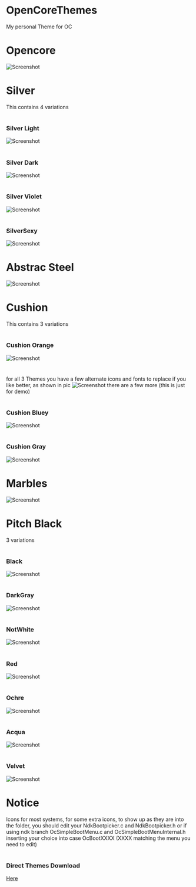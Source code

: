 # OpenCoreThemes

My personal Theme for OC
# 
# Opencore
![Screenshot](Opencore/ScreenShot.png)
# 
# Silver
This contains 4 variations
#
### Silver Light
![Screenshot](Silver/SilverLight/ScreenShot.png)
#
### Silver Dark
![Screenshot](Silver/SilverDark/ScreenShot.png)
# 
### Silver Violet
![Screenshot](Silver/SilverViolet/ScreenShot.png)
#
### SilverSexy
![Screenshot](Silver/SilverSexy/ScreenShot.png)
# 
# Abstrac Steel
![Screenshot](Abstract_Steel/ScreenShot.png)
# 
# Cushion
This contains 3 variations
#
### Cushion Orange
![Screenshot](Cushion/Cushion_Orange/ScreenShot.png)
# 
for all 3 Themes you have a few alternate icons and fonts to replace if you like better, as shown in pic
![Screenshot](Cushion/Cushion_Orange/ScreenShot_2.png)
there are a few more (this is just for demo)
# 
### Cushion Bluey
![Screenshot](Cushion/Cushion_Bluey/ScreenShot.png)
# 
### Cushion Gray
![Screenshot](Cushion/Cushion_Gray/ScreenShot.png)
#
# Marbles
![Screenshot](Marbles/ScreenShot.png)
# 
# Pitch Black 
3 variations
# 
### Black
![Screenshot](PitchBlack/Black/ScreenShot.png)
# 
### DarkGray
![Screenshot](PitchBlack/DarkGray/ScreenShot.png)
# 
### NotWhite
![Screenshot](PitchBlack/NotWhite/ScreenShot.png)
# 
### Red
![Screenshot](PitchBlack/Red/ScreenShot.png)
# 
### Ochre
![Screenshot](PitchBlack/Ochre/ScreenShot.png)
# 
### Acqua
![Screenshot](PitchBlack/Acqua/ScreenShot.png)
# 
### Velvet
![Screenshot](PitchBlack/Velvet/ScreenShot.png)
# 

# Notice 
Icons for most systems, 
for some extra icons, to show up as they are into the folder, 
you should edit your NdkBootpicker.c and NdkBootpicker.h or if using ndk branch OcSimpleBootMenu.c and OcSimpleBootMenuInternal.h
inserting your choice into case OcBootXXXX (XXXX matching the menu you need to edit)
# 
### Direct Themes Download
[Here](https://github.com/HelmoHass/OpenCoreThemes/releases/)
# 
